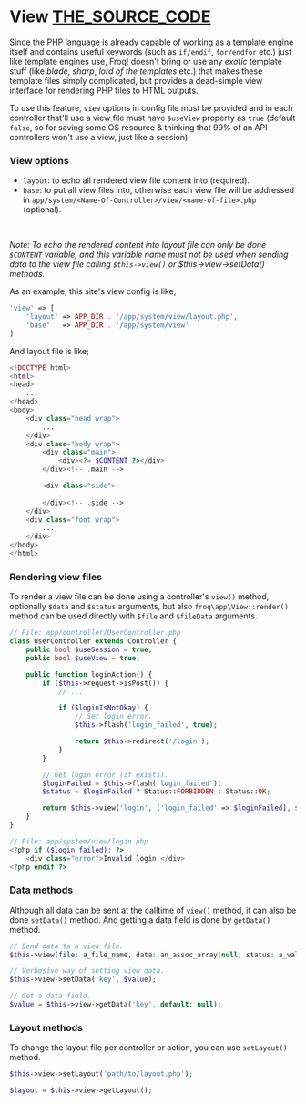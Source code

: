 # View [THE_SOURCE_CODE](//github.com/froq/froq/blob/master/src/app/View.php)

Since the PHP language is already capable of working as a template engine itself and contains useful keywords (such as `if/endif`, `for/endfor` etc.) just like template engines use, Froq! doesn't bring or use any _exotic_ template stuff (like _blade_, _sharp_, _lord of the templates_ etc.) that makes these template files simply complicated, but provides a dead-simple view interface for rendering PHP files to HTML outputs.

To use this feature, `view` options in config file must be provided and in each controller that'll use a view file must have `$useView` property as `true` (default `false`, so for saving some OS resource & thinking that 99% of an API controllers won't use a view, just like a session).

### View options
* `layout`: to echo all rendered view file content into (required).
* `base`: to put all view files into, otherwise each view file will be addressed in `app/system/<Name-Of-Controller>/view/<name-of-file>.php` (optional).

<br class="sep">

*Note: To echo the rendered content into layout file can only be done `$CONTENT` variable, and this variable name must not be used when sending data to the view file calling `$this->view()` or $this->view->setData() methods.*

As an example, this site's view config is like;

```php
'view' => [
    'layout' => APP_DIR . '/app/system/view/layout.php',
    'base'   => APP_DIR . '/app/system/view'
]
```

And layout file is like;

```php
<!DOCTYPE html>
<html>
<head>
    ...
</head>
<body>
    <div class="head wrap">
        ...
    </div>
    <div class="body wrap">
        <div class="main">
            <div><?= $CONTENT ?></div>
        </div><!-- .main -->

        <div class="side">
            ...
        </div><!-- .side -->
    </div>
    <div class="foot wrap">
        ...
    </div>
</body>
</html>
```

### Rendering view files
To render a view file can be done using a controller's `view()` method, optionally `$data` and `$status` arguments, but also `froq\app\View::render()` method can be used directly with `$file` and `$fileData` arguments.

```php
// File: app/controller/UserController.php
class UserController extends Controller {
    public bool $useSession = true;
    public bool $useView = true;

    public function loginAction() {
        if ($this->request->isPost()) {
            // ...

            if ($loginIsNotOkay) {
                // Set login error.
                $this->flash('login_failed', true);

                return $this->redirect('/login');
            }
        }

        // Get login error (if exists).
        $loginFailed = $this->flash('login_failed');
        $status = $loginFailed ? Status::FORBIDDEN : Status::OK;

        return $this->view('login', ['login_failed' => $loginFailed], $status);
    }
}
```

```php
// File: app/system/view/login.php
<?php if ($login_failed): ?>
    <div class="error">Invalid login.</div>
<?php endif ?>
```

### Data methods
Although all data can be sent at the calltime of `view()` method, it can also be done `setData()` method. And getting a data field is done by `getData()` method.

```php
// Send data to a view file.
$this->view(file: a_file_name, data: an_assoc_array|null, status: a_valid_http_status|null);

// Verbosive way of setting view data.
$this->view->setData('key', $value);

// Get a data field.
$value = $this->view->getData('key', default: null);
```

### Layout methods
To change the layout file per controller or action, you can use `setLayout()` method.

```php
$this->view->setLayout('path/to/layout.php');

$layout = $this->view->getLayout();
```
